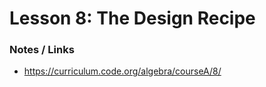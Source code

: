 # Lesson 8: The Design Recipe



### Notes / Links
- https://curriculum.code.org/algebra/courseA/8/
